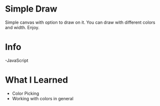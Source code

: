 # Simple Draw
Simple canvas with option to draw on it. You can draw with different colors and width. Enjoy.

# Info
-JavaScript

# What I Learned
- Color Picking 
- Working with colors in general
